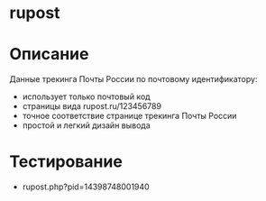 rupost
======

# Описание

Данные трекинга Почты России по почтовому идентификатору:
* использует только почтовый код 
* страницы вида rupost.ru/123456789
* точное соответствие странице трекинга Почты России
* простой и легкий дизайн вывода

# Тестирование

* rupost.php?pid=14398748001940
